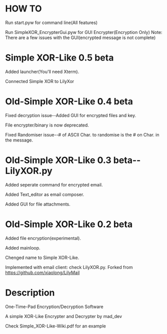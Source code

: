 HOW TO
=====
Run start.pyw for command line(All features)

Run SimpleXOR_EncrypterGui.pyw for GUI Encrypter(Encryption Only)
Note: There are a few issues with the GUI(encrypted message is not complete)

Simple XOR-Like 0.5 beta
========
Added launcher(You'll need Xterm).

Connected Simple XOR to LilyXor


Old-Simple XOR-Like 0.4 beta
==========
Fixed decryption issue--Added GUI for encrypted files and key.

File encrypter/binary is now deprecated.

Fixed Randomiser issue--# of ASCII Char. to randomise is the # on Char. in the message.


Old-Simple XOR-Like 0.3 beta--LilyXOR.py
==========
Added seperate command for encrypted email.

Added Text_editor as email composer.

Added GUI for file attachments.


Old-Simple XOR-Like 0.2 beta
==========
Added file encryption(experimental).

Added mainloop.

Chenged name to Simple XOR-Like.

Implemented with email client: check LilyXOR.py. Forked from https://github.com/xiaolong/LilyMail


Description
==========
One-Time-Pad Encryption/Decryption Software

A simple XOR-Like Encrypter and Decrypter by mad_dev

Check Simple_XOR-Like-Wiki.pdf for an example

